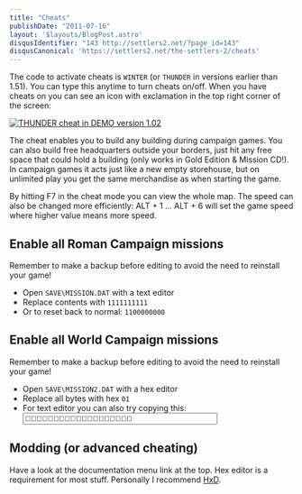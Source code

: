 ```yaml
---
title: "Cheats"
publishDate: "2011-07-16"
layout: '$layouts/BlogPost.astro'
disqusIdentifier: "143 http://settlers2.net/?page_id=143"
disqusCanonical: 'https://settlers2.net/the-settlers-2/cheats'
---
```


The code to activate cheats is `WINTER` (or `THUNDER` in versions earlier than 1.51). You can type this anytime to turn cheats on/off. When you have cheats on you can see an icon with exclamation in the top right corner of the screen:

[![THUNDER cheat in DEMO version 1.02](/wp-content/uploads/2011/06/DEMO_Thunder_Cheat.png)](/wp-content/uploads/2011/06/DEMO_Thunder_Cheat.png)

The cheat enables you to build any building during campaign games. You can also build free headquarters outside your borders, just hit any free space that could hold a building (only works in Gold Edition & Mission CD!). In campaign games it acts just like a new empty storehouse, but on unlimited play you get the same merchandise as when starting the game.

By hitting F7 in the cheat mode you can view the whole map. The speed can also be changed more efficiently: ALT + 1 ... ALT + 6 will set the game speed where higher value means more speed.

## Enable all Roman Campaign missions

Remember to make a backup before editing to avoid the need to reinstall your game!

- Open `SAVE\MISSION.DAT` with a text editor
- Replace contents with `1111111111`
- Or to reset back to normal: `1100000000`

## Enable all World Campaign missions

Remember to make a backup before editing to avoid the need to reinstall your game!

- Open `SAVE\MISSION2.DAT` with a hex editor
- Replace all bytes with hex `01`
- For text editor you can also try copying this: <input type="text" size="40" value="" readonly />

## Modding (or advanced cheating)

Have a look at the documentation menu link at the top. Hex editor is a requirement for most stuff. Personally I recommend [HxD](http://mh-nexus.de/en/hxd/).
